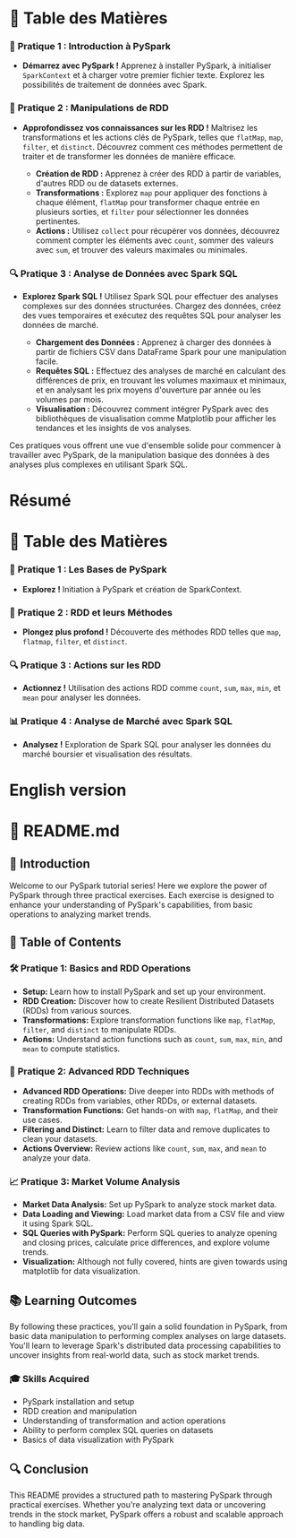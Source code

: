 # 📘 Table des Matières

### 🚀 **Pratique 1 : Introduction à PySpark**
- **Démarrez avec PySpark !** Apprenez à installer PySpark, à initialiser `SparkContext` et à charger votre premier fichier texte. Explorez les possibilités de traitement de données avec Spark.

### 🌟 **Pratique 2 : Manipulations de RDD**
- **Approfondissez vos connaissances sur les RDD !** Maîtrisez les transformations et les actions clés de PySpark, telles que `flatMap`, `map`, `filter`, et `distinct`. Découvrez comment ces méthodes permettent de traiter et de transformer les données de manière efficace.

  - **Création de RDD :** Apprenez à créer des RDD à partir de variables, d'autres RDD ou de datasets externes.
  - **Transformations :** Explorez `map` pour appliquer des fonctions à chaque élément, `flatMap` pour transformer chaque entrée en plusieurs sorties, et `filter` pour sélectionner les données pertinentes.
  - **Actions :** Utilisez `collect` pour récupérer vos données, découvrez comment compter les éléments avec `count`, sommer des valeurs avec `sum`, et trouver des valeurs maximales ou minimales.

### 🔍 **Pratique 3 : Analyse de Données avec Spark SQL**
- **Explorez Spark SQL !** Utilisez Spark SQL pour effectuer des analyses complexes sur des données structurées. Chargez des données, créez des vues temporaires et exécutez des requêtes SQL pour analyser les données de marché.

  - **Chargement des Données :** Apprenez à charger des données à partir de fichiers CSV dans DataFrame Spark pour une manipulation facile.
  - **Requêtes SQL :** Effectuez des analyses de marché en calculant des différences de prix, en trouvant les volumes maximaux et minimaux, et en analysant les prix moyens d'ouverture par année ou les volumes par mois.
  - **Visualisation :** Découvrez comment intégrer PySpark avec des bibliothèques de visualisation comme Matplotlib pour afficher les tendances et les insights de vos analyses.

Ces pratiques vous offrent une vue d'ensemble solide pour commencer à travailler avec PySpark, de la manipulation basique des données à des analyses plus complexes en utilisant Spark SQL.

# Résumé 

# 📘 Table des Matières

### 🚀 **Pratique 1 : Les Bases de PySpark**
- **Explorez !** Initiation à PySpark et création de SparkContext.

### 🌟 **Pratique 2 : RDD et leurs Méthodes**
- **Plongez plus profond !** Découverte des méthodes RDD telles que `map`, `flatmap`, `filter`, et `distinct`.

### 🔍 **Pratique 3 : Actions sur les RDD**
- **Actionnez !** Utilisation des actions RDD comme `count`, `sum`, `max`, `min`, et `mean` pour analyser les données.

### 📊 **Pratique 4 : Analyse de Marché avec Spark SQL**
- **Analysez !** Exploration de Spark SQL pour analyser les données du marché boursier et visualisation des résultats.

# English version

# 📝 README.md

## 🚀 **Introduction**

Welcome to our PySpark tutorial series! Here we explore the power of PySpark through three practical exercises. Each exercise is designed to enhance your understanding of PySpark's capabilities, from basic operations to analyzing market trends.

## 📘 Table of Contents

### 🛠 **Pratique 1: Basics and RDD Operations**

- **Setup:** Learn how to install PySpark and set up your environment.
- **RDD Creation:** Discover how to create Resilient Distributed Datasets (RDDs) from various sources.
- **Transformations:** Explore transformation functions like `map`, `flatMap`, `filter`, and `distinct` to manipulate RDDs.
- **Actions:** Understand action functions such as `count`, `sum`, `max`, `min`, and `mean` to compute statistics.

### 🔧 **Pratique 2: Advanced RDD Techniques**

- **Advanced RDD Operations:** Dive deeper into RDDs with methods of creating RDDs from variables, other RDDs, or external datasets.
- **Transformation Functions:** Get hands-on with `map`, `flatMap`, and their use cases.
- **Filtering and Distinct:** Learn to filter data and remove duplicates to clean your datasets.
- **Actions Overview:** Review actions like `count`, `sum`, `max`, and `mean` to analyze your data.

### 📈 **Pratique 3: Market Volume Analysis**

- **Market Data Analysis:** Set up PySpark to analyze stock market data.
- **Data Loading and Viewing:** Load market data from a CSV file and view it using Spark SQL.
- **SQL Queries with PySpark:** Perform SQL queries to analyze opening and closing prices, calculate price differences, and explore volume trends.
- **Visualization:** Although not fully covered, hints are given towards using matplotlib for data visualization.

## 📚 **Learning Outcomes**

By following these practices, you'll gain a solid foundation in PySpark, from basic data manipulation to performing complex analyses on large datasets. You'll learn to leverage Spark's distributed data processing capabilities to uncover insights from real-world data, such as stock market trends.

### 🎓 **Skills Acquired**

- PySpark installation and setup
- RDD creation and manipulation
- Understanding of transformation and action operations
- Ability to perform complex SQL queries on datasets
- Basics of data visualization with PySpark

## 🔍 **Conclusion**

This README provides a structured path to mastering PySpark through practical exercises. Whether you're analyzing text data or uncovering trends in the stock market, PySpark offers a robust and scalable approach to handling big data.
